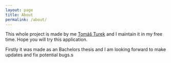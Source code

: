 ```yaml
---
layout: page
title: About
permalink: /about/
---
```


This whole project is made by me [Tomáš Turek](https://github.com/metury) and I maintain it in my free time. Hope you will try this application.

Firstly it was made as an Bachelors thesis and I am looking forward to make updates and fix potential bugs.s
